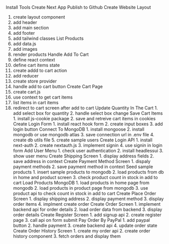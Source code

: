  Install Tools
 Create Next App
 Publish to Github
 Create Website Layout
   1. create layout component
   2. add header
   3. add main section
   4. add footer
   5. add tailwind classes
List Products
   1. add data.js
   2. add images
   3. render products
Handle Add To Cart
   1. define react context
   2. define cart items state
   3. create addd to cart action
   4. add reducer
   5. create store provider
   6. handle add to cart button
Create Cart Page
   1. create cart.js
   2. use context to get cart items
   3. list items in cart items
   4. redirect to cart screen after add to cart
Update Quantity In The Cart
    1. add select box for quantity
    2. handle select box change
Save Cart Items
    1. install js-cookie package
    2. save and retreive cart items in cookies
Create Login Form
    1. install react hook form
    2. create input boxes
    3. add login button
Connect To MongoDB
    1. install mongoose
    2. install mongodb or use mongodb atlas
    3. save connection url in .env file
    4. create db utils file
    5. create sample users
 Create Login API
    1. install next-auth
    2. create nextauth.js
    3. implement signin
    4. use signin in login form
Add User Menu
    1. check user authentication
    2. install headlessui
    3. show user menu
Create Shipping Screen
    1. display address fields
    2. save address in context
Create Payment Method Screen
    1. dispaly payment methods
    2. save payment method in context
Seed sample products
    1. insert sample products to mongodb
    2. load products from db in home and product screen
    3. check product count in stock in add to cart
Load Products MongoDB
    1. load products in home page from mongodb
    2. load products in product page from mongodb
    3. use product api to check count in stock in add to cart
Create Place Order Screen
    1. display shipping address
    2. display payment method
    3. display order items
    4. implment create order
Create Order Screen
    1. implement backend api for order details
    2. load order data from backend
    3. display order details
 Create Register Screen
    1. add signup api
    2. create register page
    3. call api on form submit
Pay Order By PayPal
    1. add paypal button
    2. handle payment
    3. create backend api
    4. update order state
Create Order History Screen
    1. create my order api
    2. create order history component
    3. fetch orders and display them

